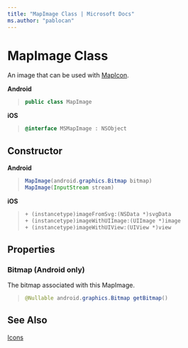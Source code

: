 ```yaml
---
title: "MapImage Class | Microsoft Docs"
ms.author: "pablocan"
---
```


# MapImage Class

An image that can be used with [MapIcon](MapIcon-class.md).

**Android**

>```java
> public class MapImage
>```

**iOS**

>```objectivec
> @interface MSMapImage : NSObject
>```

## Constructor

**Android**

>```java
> MapImage(android.graphics.Bitmap bitmap)
> MapImage(InputStream stream)
>```

**iOS**

>```objectivec
> + (instancetype)imageFromSvg:(NSData *)svgData
> + (instancetype)imageWithUIImage:(UIImage *)image
> + (instancetype)imageWithUIView:(UIView *)view
>```

## Properties

### Bitmap (Android only)

The bitmap associated with this MapImage.

>```java
> @Nullable android.graphics.Bitmap getBitmap()
>```


## See Also

[Icons](../map-control-concepts/map-icons.md)
